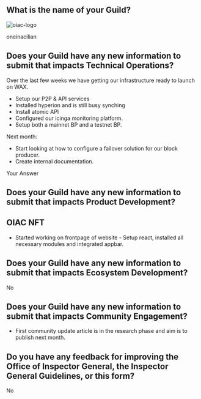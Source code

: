 
## What is the name of your Guild?
![oiac-logo](https://user-images.githubusercontent.com/89456085/136773956-b263025a-424d-4995-b55a-5d835e98632c.png)

oneinacilian

## Does your Guild have any new information to submit that impacts Technical Operations?

Over the last few weeks we have getting our infrastructure ready to launch on  WAX.

* Setup our P2P & API services
* Installed hyperion and is still busy synching
* Install atomic API 
* Configured our icinga monitoring platform.
* Setup both a mainnet BP and a testnet BP.

Next month:

* Start looking at how to configure a failover solution for our block producer.
* Create internal documentation.


Your Answer



## Does your Guild have any new information to submit that impacts Product Development?

## OIAC NFT

* Started working on frontpage of website - Setup react, installed all necessary modules and integrated appbar.


## Does your Guild have any new information to submit that impacts Ecosystem Development?

No

## Does your Guild have any new information to submit that impacts Community Engagement?

* First community update article is in the research phase and aim is to publish next month.

## Do you have any feedback for improving the Office of Inspector General, the Inspector General Guidelines, or this form?

No
